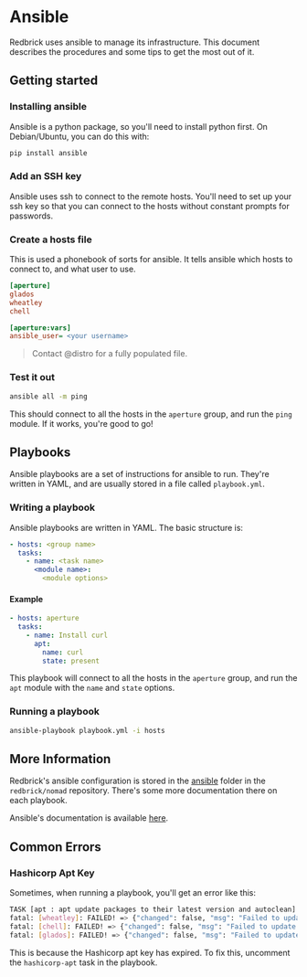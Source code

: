 # Ansible

Redbrick uses ansible to manage its infrastructure. This document describes the procedures and some tips to get the most out of it.

## Getting started

### Installing ansible

Ansible is a python package, so you'll need to install python first. On Debian/Ubuntu, you can do this with:

```bash
pip install ansible
```

### Add an SSH key

Ansible uses ssh to connect to the remote hosts. You'll need to set up your ssh key so that you can connect to the hosts without constant prompts for passwords.

### Create a hosts file

This is used a phonebook of sorts for ansible. It tells ansible which hosts to connect to, and what user to use.

```ini
[aperture]
glados
wheatley
chell

[aperture:vars]
ansible_user= <your username>
```

> Contact @distro for a fully populated file.

### Test it out

```bash
ansible all -m ping
```

This should connect to all the hosts in the `aperture` group, and run the `ping` module. If it works, you're good to go!

## Playbooks

Ansible playbooks are a set of instructions for ansible to run. They're written in YAML, and are usually stored in a file called `playbook.yml`.

### Writing a playbook

Ansible playbooks are written in YAML. The basic structure is:

```yaml
- hosts: <group name>
  tasks:
    - name: <task name>
      <module name>:
        <module options>
```

#### Example

```yaml
- hosts: aperture
  tasks:
    - name: Install curl
      apt:
        name: curl
        state: present
```

This playbook will connect to all the hosts in the `aperture` group, and run the `apt` module with the `name` and `state` options.

### Running a playbook

```bash
ansible-playbook playbook.yml -i hosts
```

## More Information

Redbrick's ansible configuration is stored in the [ansible](https://github.com/redbrick/nomad/tree/master/ansible) folder in the `redbrick/nomad` repository. There's some more documentation there on each playbook.

Ansible's documentation is available [here](https://docs.ansible.com/ansible/latest/index.html).

## Common Errors

### Hashicorp Apt Key

Sometimes, when running a playbook, you'll get an error like this:

```bash
TASK [apt : apt update packages to their latest version and autoclean] ***************************************************************************************************
fatal: [wheatley]: FAILED! => {"changed": false, "msg": "Failed to update apt cache: unknown reason"}
fatal: [chell]: FAILED! => {"changed": false, "msg": "Failed to update apt cache: unknown reason"}
fatal: [glados]: FAILED! => {"changed": false, "msg": "Failed to update apt cache: unknown reason"}
```

This is because the Hashicorp apt key has expired. To fix this, uncomment the `hashicorp-apt` task in the playbook.

